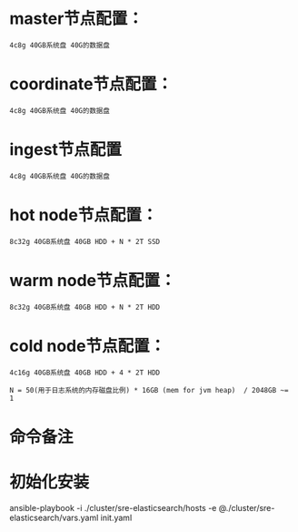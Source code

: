# master节点配置：
    4c8g 40GB系统盘 40G的数据盘
# coordinate节点配置：
    4c8g 40GB系统盘 40G的数据盘
# ingest节点配置
    4c8g 40GB系统盘 40G的数据盘
# hot node节点配置：
    8c32g 40GB系统盘 40GB HDD + N * 2T SSD
# warm node节点配置：
    8c32g 40GB系统盘 40GB HDD + N * 2T HDD
# cold node节点配置：
	4c16g 40GB系统盘 40GB HDD + 4 * 2T HDD

    N = 50(用于日志系统的内存磁盘比例) * 16GB (mem for jvm heap)  / 2048GB ~= 1


# 命令备注
# 初始化安装
ansible-playbook -i ./cluster/sre-elasticsearch/hosts -e @./cluster/sre-elasticsearch/vars.yaml init.yaml

